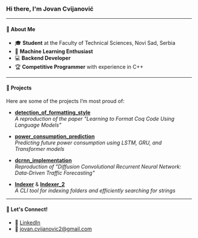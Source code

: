 ### Hi there, I'm Jovan Cvijanović

---

#### 🚀 About Me
- 🎓 **Student** at the Faculty of Technical Sciences, Novi Sad, Serbia
- 🤖 **Machine Learning Enthusiast**
- 💻 **Backend Developer**
- 🏆 **Competitive Programmer** with experience in C++

---

#### 🚀 Projects
Here are some of the projects I’m most proud of:

- [**detection_of_formatting_style**](https://github.com/AStroCvijo/detection_of_formatting_style)  
  *A reproduction of the paper "Learning to Format Coq Code Using Language Models"*  

- [**power_consumption_prediction**](https://github.com/AStroCvijo/power_consumption_prediction)  
  *Predicting future power consumption using LSTM, GRU, and Transformer models*  

- [**dcrnn_implementation**](https://github.com/AStroCvijo/dcrnn_implementation)  
  *Reproduction of "Diffusion Convolutional Recurrent Neural Network: Data-Driven Traffic Forecasting"*  

- [**Indexer**](https://github.com/AStroCvijo/Indexer) & [**Indexer_2**](https://github.com/AStroCvijo/Indexer_2)  
  *A CLI tool for indexing folders and efficiently searching for strings*  

---

#### 🚀 Let's Connect!
- 💼 [LinkedIn](https://www.linkedin.com/in/jovan-cvijanović-328464111)
- 📧 [jovan.cvijanovic2@gmail.com](mailto:jovan.cvijanovic2@gmail.com)
